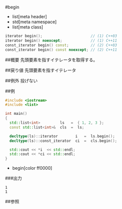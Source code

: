 #begin
* list[meta header]
* std[meta namespace]
* list[meta class]

```cpp
iterator begin();                      // (1) C++03
iterator begin() noexcept;             // (1) C++11
const_iterator begin() const;          // (2) C++03
const_iterator begin() const noexcept; // (2) C++11
```

##概要
先頭要素を指すイテレータを取得する。


##戻り値
先頭要素を指すイテレータ


##例外
投げない


##例
```cpp
#include <iostream>
#include <list>

int main()
{
  std::list<int>         ls   =  { 1, 2, 3 };
  const std::list<int>&  cls  =  ls;

  decltype(ls)::iterator        i   =  ls.begin();
  decltype(ls)::const_iterator  ci  =  cls.begin();

  std::cout << *i  << std::endl;
  std::cout << *ci << std::endl;
}
```
* begin[color ff0000]

###出力
```
1
1
```

##参照


